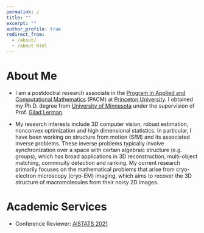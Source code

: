 ```yaml
---
permalink: /
title: ""
excerpt: ""
author_profile: true
redirect_from: 
  - /about/
  - /about.html
---
```


# About Me

* I am a postdoctral research associate in the [Program in Applied and Computational Mathematics](https://www.pacm.princeton.edu/) (PACM) at [Princeton University](https://www.princeton.edu/). I obtained my Ph.D. degree from [University of Minnesota](https://www.umn.edu/) under the supervision of Prof. [Gilad Lerman](http://www-users.math.umn.edu/~lerman/). 

* My research interests include 3D computer vision, robust estimation, nonconvex optimization and high dimensional statistics. In particular, I have been working on structure from motion (SfM) and its associated inverse problems. These inverse problems typically involve synchronization over a space with certain algebraic structure (e.g. groups), which has broad applications in 3D reconstruction, multi-object matching, commnuity detection and ranking. My current research primarily focuses on the mathematical problems that arise from cryo-electron microscopy (cryo-EM) imaging, which aims to recover the 3D structure of macromolecules from their  noisy 2D images. 

# Academic Services
* Conference Reviewer: [AISTATS 2021](http://aistats.org/aistats2021/)
